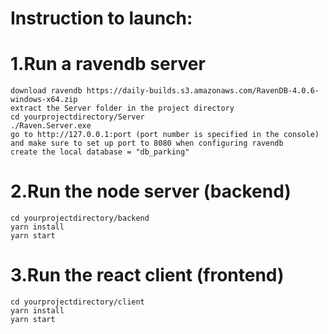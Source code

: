 # Instruction to launch:

# 1.Run a ravendb server

    download ravendb https://daily-builds.s3.amazonaws.com/RavenDB-4.0.6-windows-x64.zip
    extract the Server folder in the project directory
    cd yourprojectdirectory/Server
    ./Raven.Server.exe
    go to http://127.0.0.1:port (port number is specified in the console) and make sure to set up port to 8080 when configuring ravendb
    create the local database = "db_parking"

# 2.Run the node server (backend)

    cd yourprojectdirectory/backend
    yarn install
    yarn start

# 3.Run the react client (frontend)

    cd yourprojectdirectory/client
    yarn install
    yarn start
